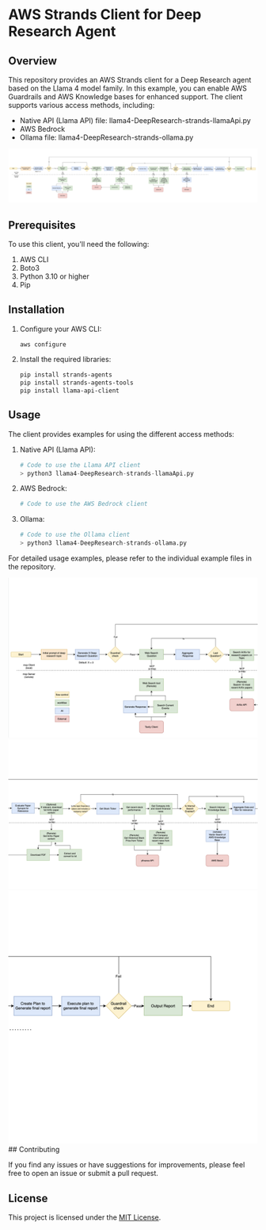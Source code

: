 # AWS Strands Client for Deep Research Agent

## Overview
This repository provides an AWS Strands client for a Deep Research agent based on the Llama 4 model family. In this example, you can enable AWS Guardrails and AWS Knowledge bases for enhanced support.  The client supports various access methods, including:


- Native API (Llama API)
    file: llama4-DeepResearch-strands-llamaApi.py
- AWS Bedrock
- Ollama
    file: llama4-DeepResearch-strands-ollama.py


 <img src="../assets/DeepResearch-full-workflow.png" alt="Graphic depicting Deep Research loging workflow">

## Prerequisites
To use this client, you'll need the following:

1. AWS CLI
2. Boto3
3. Python 3.10 or higher
4. Pip

## Installation

1. Configure your AWS CLI:
   ```
   aws configure
   ```

2. Install the required libraries:
   ```
   pip install strands-agents
   pip install strands-agents-tools
   pip install llama-api-client
   ```

## Usage

The client provides examples for using the different access methods:

1. Native API (Llama API):
   ```python
   # Code to use the Llama API client
   > python3 llama4-DeepResearch-strands-llamaApi.py
   ```

2. AWS Bedrock:
   ```python
   # Code to use the AWS Bedrock client
   ```

3. Ollama:
   ```python
   # Code to use the Ollama client
   > python3 llama4-DeepResearch-strands-ollama.py
   ```

For detailed usage examples, please refer to the individual example files in the repository.

<img src="../assets/DeepResearch-Workflow1.png" alt="Graphic depicting Deep Research loging workflow">
<img src="../assets/DeepResearch-Workflow2.png" alt="Graphic depicting Deep Research loging workflow">
<img src="../assets/DeepResearch-Workflow3.png" alt="Graphic depicting Deep Research loging workflow">
## Contributing

If you find any issues or have suggestions for improvements, please feel free to open an issue or submit a pull request.

## License

This project is licensed under the [MIT License](LICENSE).